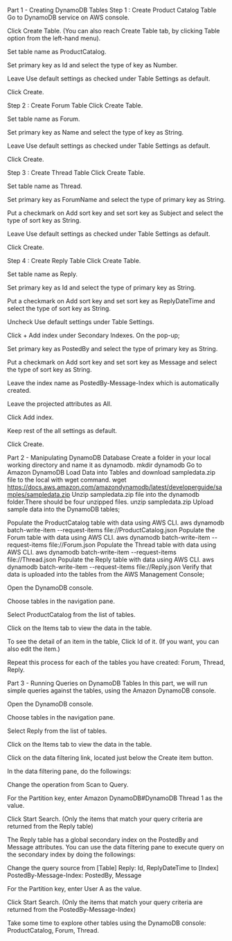 Part 1 - Creating DynamoDB Tables
Step 1 : Create Product Catalog Table
Go to DynamoDB service on AWS console.

Click Create Table. (You can also reach Create Table tab, by clicking Table option from the left-hand menu).

Set table name as ProductCatalog.

Set primary key as Id and select the type of key as Number.

Leave Use default settings as checked under Table Settings as default.

Click Create.

Step 2 : Create Forum Table
Click Create Table.

Set table name as Forum.

Set primary key as Name and select the type of key as String.

Leave Use default settings as checked under Table Settings as default.

Click Create.

Step 3 : Create Thread Table
Click Create Table.

Set table name as Thread.

Set primary key as ForumName and select the type of primary key as String.

Put a checkmark on Add sort key and set sort key as Subject and select the type of sort key as String.

Leave Use default settings as checked under Table Settings as default.

Click Create.

Step 4 : Create Reply Table
Click Create Table.

Set table name as Reply.

Set primary key as Id and select the type of primary key as String.

Put a checkmark on Add sort key and set sort key as ReplyDateTime and select the type of sort key as String.

Uncheck Use default settings under Table Settings.

Click + Add index under Secondary Indexes. On the pop-up;

Set primary key as PostedBy and select the type of primary key as String.

Put a checkmark on Add sort key and set sort key as Message and select the type of sort key as String.

Leave the index name as PostedBy-Message-Index which is automatically created.

Leave the projected attributes as All.

Click Add index.

Keep rest of the all settings as default.

Click Create.

Part 2 - Manipulating DynamoDB Database
Create a folder in your local working directory and name it as dynamodb.
mkdir dynamodb
Go to Amazon DynamoDB Load Data into Tables and download sampledata.zip file to the local with wget command.
wget https://docs.aws.amazon.com/amazondynamodb/latest/developerguide/samples/sampledata.zip
Unzip sampledata.zip file into the dynamodb folder.There should be four unzipped files.
unzip sampledata.zip
Upload sample data into the DynamoDB tables;

Populate the ProductCatalog table with data using AWS CLI.
aws dynamodb batch-write-item --request-items file://ProductCatalog.json
Populate the Forum table with data using AWS CLI.
aws dynamodb batch-write-item --request-items file://Forum.json
Populate the Thread table with data using AWS CLI.
aws dynamodb batch-write-item --request-items file://Thread.json
Populate the Reply table with data using AWS CLI.
aws dynamodb batch-write-item --request-items file://Reply.json
Verify that data is uploaded into the tables from the AWS Management Console;

Open the DynamoDB console.

Choose tables in the navigation pane.

Select ProductCatalog from the list of tables.

Click on the Items tab to view the data in the table.

To see the detail of an item in the table, Click Id of it. (If you want, you can also edit the item.)

Repeat this process for each of the tables you have created: Forum, Thread, Reply.

Part 3 - Running Queries on DynamoDB Tables
In this part, we will run simple queries against the tables, using the Amazon DynamoDB console.

Open the DynamoDB console.

Choose tables in the navigation pane.

Select Reply from the list of tables.

Click on the Items tab to view the data in the table.

Click on the data filtering link, located just below the Create item button.

In the data filtering pane, do the followings:

Change the operation from Scan to Query.

For the Partition key, enter Amazon DynamoDB#DynamoDB Thread 1 as the value.

Click Start Search. (Only the items that match your query criteria are returned from the Reply table)

The Reply table has a global secondary index on the PostedBy and Message attributes. You can use the data filtering pane to execute query on the secondary index by doing the followings:

Change the query source from [Table] Reply: Id, ReplyDateTime to [Index] PostedBy-Message-Index: PostedBy, Message

For the Partition key, enter User A as the value.

Click Start Search. (Only the items that match your query criteria are returned from the PostedBy-Message-Index)

Take some time to explore other tables using the DynamoDB console: ProductCatalog, Forum, Thread.